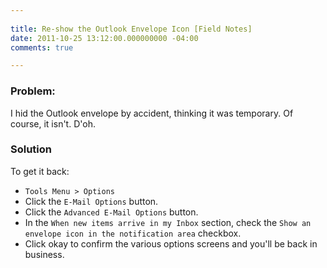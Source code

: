 ```yaml
---
 
title: Re-show the Outlook Envelope Icon [Field Notes]
date: 2011-10-25 13:12:00.000000000 -04:00
comments: true

---
```

### Problem:

I hid the Outlook envelope by accident, thinking it was temporary. Of course, it isn't. D'oh.

### Solution

To get it back:

* `Tools Menu > Options`
* Click the `E-Mail Options` button.
* Click the `Advanced E-Mail Options` button.
* In the `When new items arrive in my Inbox` section, check the `Show an envelope icon in the notification area` checkbox.
* Click okay to confirm the various options screens and you'll be back in business.
